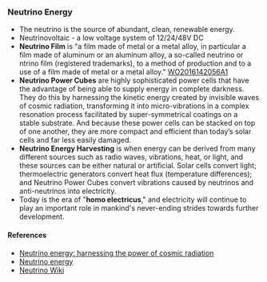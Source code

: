 ### Neutrino Energy

* The neutrino is the source of abundant, clean, renewable energy.
* Neutrinovoltaic - a low voltage system of 12/24/48V DC
* **Neutrino Film** is "a film made of metal or a metal alloy, in particular a film made of aluminum or an aluminum alloy, a so-called neutrino or ntrino film (registered trademarks), to a method of production and to a use of a film made of metal or a metal alloy." [WO2016142056A1]
* **Neutrino Power Cubes** are highly sophisticated power cells that have the advantage of being able to supply energy in complete darkness. They do this by harnessing the kinetic energy created by invisible waves of cosmic radiation, transforming it into micro-vibrations in a complex resonation process facilitated by super-symmetrical coatings on a stable substrate. And because these power cells can be stacked on top of one another, they are more compact and efficient than today’s solar cells and far less easily damaged.
* **Neutrino Energy Harvesting** is when energy can be derived from many different sources such as radio waves, vibrations, heat, or light, and these sources can be either natural or artificial. Solar cells convert light; thermoelectric generators convert heat flux (temperature differences); and Neutrino Power Cubes convert vibrations caused by neutrinos and anti-neutrinos into electricity.
* Today is the era of "**homo electricus**," and electricity will continue to play an important role in mankind's never-ending strides towards further development.

#### References

* [Neutrino energy: harnessing the power of cosmic radiation](https://www.power-technology.com/features/neutrino-energy-harnessing-the-power-of-cosmic-radiation/)
* [Neutrino energy](https://neutrino-energy.com/)
* [Neutrino Wiki](https://neutrino-wiki.com/)

[WO2016142056A1]: https://patents.google.com/patent/WO2016142056A1/en
